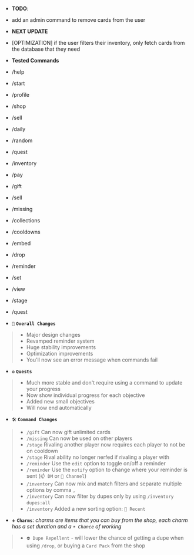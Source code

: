 - **TODO**:
 - add an admin command to remove cards from the user

- **NEXT UPDATE**
 - [OPTIMIZATION] if the user filters their inventory, only fetch cards from the database that they need

- **Tested Commands**
 - /help
 - /start
 - /profile
 - /shop
 - /sell
 - /daily
 - /random
 - /quest
 - /inventory
 - /pay
 - /gift
 - /sell
 - /missing
 - /collections
 - /cooldowns
 - /embed
 - /drop
 - /reminder
 - /set
 - /view
 - /stage
 - /quest

<!-- Changelog -->
- `📰` **`Overall Changes`**
> - Major design changes
> - Revamped reminder system
> - Huge stability improvements
> - Optimization improvements
> - You'll now see an error message when commands fail

- `⚙️` **`Quests`**
> - Much more stable and don't require using a command to update your progress
> - Now show individual progress for each objective
> - Added new small objectives
> - Will now end automatically

- `🛠️` **`Command Changes`**
> - `/gift` Can now gift unlimited cards
> - `/missing` Can now be used on other players
> - `/stage` Rivaling another player now requires each player to not be on cooldown
> - `/stage` Rival ability no longer nerfed if rivaling a player with
> - `/reminder` Use the `edit` option to toggle on/off a reminder
> - `/reminder` Use the `notify` option to change where your reminder is sent (`📫 DM` or `💬 Channel`)
> - `/inventory` Can now mix and match filters and separate multiple options by comma `,`
> - `/inventory` Can now filter by dupes only by using `/inventory` `dupes:all`
> - `/inventory` Added a new sorting option: `📅 Recent`

- `➕` **`Charms`**: *charms are items that you can buy from the shop, each charm has a set duration and a `☀️ Chance` of working*
> - `⛔ Dupe Repellent` - will lower the chance of getting a dupe when using `/drop`, or buying a `Card Pack` from the shop
